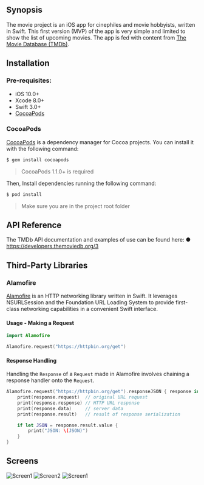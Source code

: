 ## Synopsis
The movie project is an iOS app for cinephiles and movie hobbyists, written in Swift. This first version (MVP) of the app is very simple and limited to show the list of upcoming movies. The app is fed with content from  [The Movie Database (TMDb)](https://www.themoviedb.org/).
## Installation
### Pre-requisites:
- iOS 10.0+
- Xcode 8.0+
- Swift 3.0+
- [CocoaPods](https://cocoapods.org/)

### CocoaPods

[CocoaPods](http://cocoapods.org) is a dependency manager for Cocoa projects. You can install it with the following command:

```bash
$ gem install cocoapods
```

> CocoaPods 1.1.0+ is required

Then, Install dependencies running the following command:

```bash
$ pod install
```
> Make sure you are in the project root folder

## API Reference
The TMDb API documentation and examples of use can be found here:
● https://developers.themoviedb.org/3
## Third-Party Libraries
### Alamofire
[Alamofire](https://github.com/Alamofire/Alamofire) is an HTTP networking library written in Swift. It leverages NSURLSession and the Foundation URL Loading System to provide first-class networking capabilities in a convenient Swift interface.
#### Usage - Making a Request



```swift
import Alamofire

Alamofire.request("https://httpbin.org/get")
```

#### Response Handling

Handling the `Response` of a `Request` made in Alamofire involves chaining a response handler onto the `Request`.

```swift
Alamofire.request("https://httpbin.org/get").responseJSON { response in
    print(response.request)  // original URL request
    print(response.response) // HTTP URL response
    print(response.data)     // server data
    print(response.result)   // result of response serialization

    if let JSON = response.result.value {
        print("JSON: \(JSON)")
    }
}
```

## Screens

![Screen1](http://imgur.com/a/Y8mV3)
![Screen2](http://imgur.com/a/CAUdU)
![Screen1](http://imgur.com/a/GeGGW)
